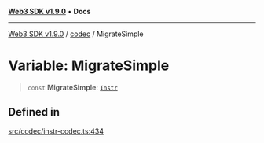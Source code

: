 [**Web3 SDK v1.9.0**](../../../README.md) • **Docs**

***

[Web3 SDK v1.9.0](../../../globals.md) / [codec](../README.md) / MigrateSimple

# Variable: MigrateSimple

> `const` **MigrateSimple**: [`Instr`](../type-aliases/Instr.md)

## Defined in

[src/codec/instr-codec.ts:434](https://github.com/Mystic-Nayy/alephium-web3/blob/ee41f5e0e7d7fb0b155fe62f05b2ac03772895ca/packages/web3/src/codec/instr-codec.ts#L434)
